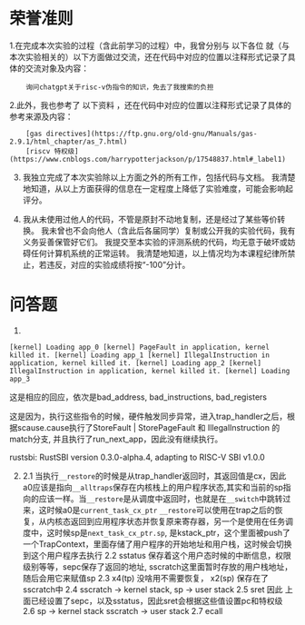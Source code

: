 # 荣誉准则
1.在完成本次实验的过程（含此前学习的过程）中，我曾分别与 以下各位 就（与本次实验相关的）以下方面做过交流，还在代码中对应的位置以注释形式记录了具体的交流对象及内容：

        询问chatgpt关于risc-v伪指令的知识，免去了我搜索的负担

2.此外，我也参考了 以下资料 ，还在代码中对应的位置以注释形式记录了具体的参考来源及内容：

        [gas directives](https://ftp.gnu.org/old-gnu/Manuals/gas-2.9.1/html_chapter/as_7.html)
		[riscv 特权级](https://www.cnblogs.com/harrypotterjackson/p/17548837.html#_label1)

3. 我独立完成了本次实验除以上方面之外的所有工作，包括代码与文档。 我清楚地知道，从以上方面获得的信息在一定程度上降低了实验难度，可能会影响起评分。

4. 我从未使用过他人的代码，不管是原封不动地复制，还是经过了某些等价转换。 我未曾也不会向他人（含此后各届同学）复制或公开我的实验代码，我有义务妥善保管好它们。 我提交至本实验的评测系统的代码，均无意于破坏或妨碍任何计算机系统的正常运转。 我清楚地知道，以上情况均为本课程纪律所禁止，若违反，对应的实验成绩将按“-100”分计。

# 问答题

1. 

`[kernel] Loading app_0
[kernel] PageFault in application, kernel killed it.
[kernel] Loading app_1
[kernel] IllegalInstruction in application, kernel killed it.
[kernel] Loading app_2
[kernel] IllegalInstruction in application, kernel killed it.
[kernel] Loading app_3
`

这是相应的回应，依次是bad_address, bad_instructions, bad_registers

这是因为，执行这些指令的时候，硬件触发同步异常，进入trap_handler之后，根据scause.cause执行了StoreFault | StorePageFault 和 IllegalInstruction 的match分支, 并且执行了run_next_app，因此没有继续执行。

rustsbi: RustSBI version 0.3.0-alpha.4, adapting to RISC-V SBI v1.0.0

2. 
   2.1    当执行`__restore`的时候是从trap_handler返回时，其返回值是cx，因此a0应该是指向`__alltraps`保存在内核栈上的用户程序状态,其实和当前的sp指向的应该一样。当`__restore`是从调度中返回时，也就是在`__switch`中跳转过来，这时候a0是`current_task_cx_ptr`
   `__restore`可以使用在trap之后的恢复，从内核态返回到应用程序状态并恢复原来寄存器，另一个是使用在任务调度中，这时候sp是`next_task_cx_ptr.sp`, 是kstack_ptr，这个里面被push了一个TrapContext，里面存储了用户程序的开始地址和用户栈，这时候会切换到这个用户程序去执行
   2.2 sstatus 保存着这个用户态时候的中断信息，权限级别等等，sepc保存了返回的地址, sscratch这里面暂时存放的用户栈地址，随后会用它来赋值sp
   2.3 x4(tp) 没啥用不需要恢复， x2(sp) 保存在了sscratch中
   2.4 sscratch -> kernel stack, sp -> user stack
   2.5 sret 因此 上面已经设置了sepc，以及sstatus，因此sret会根据这些值设置pc和特权级
   2.6 sp -> kernel stack sscratch -> user stack
   2.7 ecall

